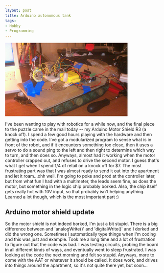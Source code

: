 ```yaml
---
layout: post
title: Arduino autonomous tank
tags:
- Hobby
- Programming
---
```


<img src="/assets/tank.jpg" alt="tank" style="width: 400px;"/>

I've been wanting to play with robotics for a while now, and the final piece to the puzzle came in the mail today -- my Arduino Motor Shield R3 (a knock off). I spend a few good hours playing with the hardware and then getting into the code. I've got a modularized program to sense what is in front of the robot, and if it encounters something too close, then it uses a servo to do a sound ping to the left and then right to determine which way to turn, and then does so. Anyways, almost had it working when the motor controller crapped out, and refuses to drive the second motor. I guess that's what I get when I spend 1/4 of retail on a knock off for $7. The most frustrating part was that I was almost ready to send it out into the apartment and let it roam...ohh well. I'm going to poke and prod at the controller later, but from what fun I had with a multimeter, the leads seem fine, as does the motor, but something in the logic chip probably borked. Also, the chip itself gets really hot with 10V input, so that probably isn't helping anything. Learned a lot though, which is the most important part :)

## Arduino motor shield update

So the motor shield is not indeed borked, I'm just a bit stupid. There is a big difference between and 'analogWrite()' and 'digitalWrite()' and I dorked and did the wrong one. Sometimes I automatically type things when I'm coding and this was just and example. Took me a long time and a lot of frustration to figure out that the code was bad. I was testing circuits, probing the board in all different kinds of ways, and eventually went to sleep frustrated. I was looking at the code the next morning and felt so stupid. Anyways, more to come with the AAT or whatever it should be called. It does work, and drives into things around the apartment, so it's not quite there yet, but soon...
